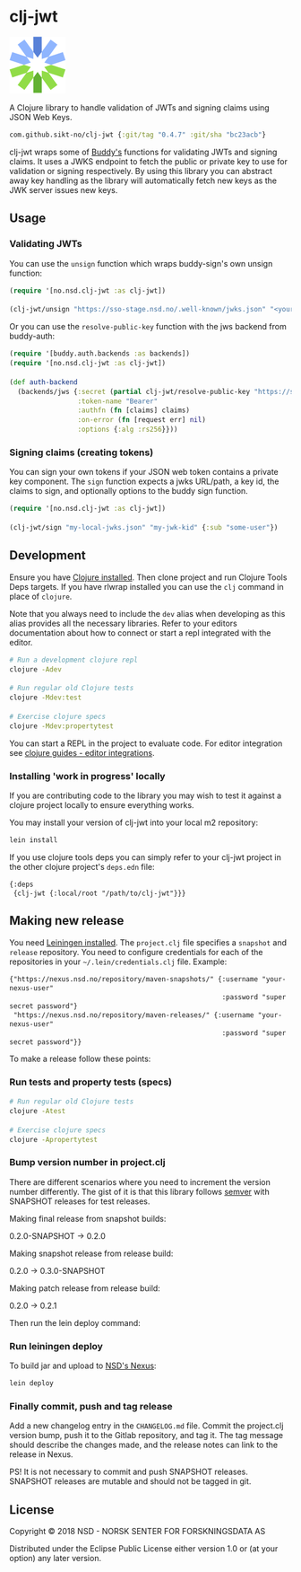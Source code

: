 # clj-jwt

![clj-jwt logo](./clj-jwt.png)

A Clojure library to handle validation of JWTs and signing claims using JSON Web Keys.

```clojure
com.github.sikt-no/clj-jwt {:git/tag "0.4.7" :git/sha "bc23acb"}
```

clj-jwt wraps some of [Buddy's](https://funcool.github.io/buddy-sign/latest/) functions for validating JWTs and signing claims.
It uses a JWKS endpoint to fetch the public or private key to use for validation or signing respectively.
By using this library you can abstract away key handling as the library will automatically fetch new keys as the JWK server issues new keys.

## Usage

### Validating JWTs

You can use the `unsign` function which wraps buddy-sign's own unsign function:

```clojure
(require '[no.nsd.clj-jwt :as clj-jwt])

(clj-jwt/unsign "https://sso-stage.nsd.no/.well-known/jwks.json" "<your-token-here>")
```

Or you can use the `resolve-public-key` function with the  jws backend from
buddy-auth:

```clojure
(require '[buddy.auth.backends :as backends])
(require '[no.nsd.clj-jwt :as clj-jwt])

(def auth-backend
  (backends/jws {:secret (partial clj-jwt/resolve-public-key "https://sso-stage.nsd.no/.well-known/jwks.json")
                 :token-name "Bearer"
                 :authfn (fn [claims] claims)
                 :on-error (fn [request err] nil)
                 :options {:alg :rs256}}))
```

### Signing claims (creating tokens)

You can sign your own tokens if your JSON web token contains a private key component.
The `sign` function expects a jwks URL/path, a key id, the claims to sign, and optionally options to the buddy sign function.

```clojure
(require '[no.nsd.clj-jwt :as clj-jwt])

(clj-jwt/sign "my-local-jwks.json" "my-jwk-kid" {:sub "some-user"})
```

## Development

Ensure you have [Clojure installed](https://clojure.org/guides/getting_started).
Then clone project and run Clojure Tools Deps targets.  If you have rlwrap
installed you can use the `clj` command in place of `clojure`.

Note that you always need to include the `dev` alias when developing as this alias provides all the necessary libraries.
Refer to your editors documentation about how to connect or start a repl integrated with the editor.

```bash
# Run a development clojure repl
clojure -Adev

# Run regular old Clojure tests
clojure -Mdev:test

# Exercise clojure specs
clojure -Mdev:propertytest
```

You can start a REPL in the project to evaluate code.
For editor integration see [clojure guides - editor integrations](https://gitlab.nsd.no/clojure/guides/blob/master/editor.md).

### Installing 'work in progress' locally

If you are contributing code to the library you may wish to test it against a
clojure project locally to ensure everything works.

You may install your version of clj-jwt into your local m2 repository:

```bash
lein install
```

If you use clojure tools deps you can simply refer to your clj-jwt project in
the other clojure project's `deps.edn` file:

```edn
{:deps
 {clj-jwt {:local/root "/path/to/clj-jwt"}}}
```

## Making new release

You need [Leiningen installed](https://leiningen.org/#install). The
`project.clj` file specifies a `snapshot` and `release` repository. You need to
configure credentials for each of the repositories in your
`~/.lein/credentials.clj` file. Example:

```edn
{"https://nexus.nsd.no/repository/maven-snapshots/" {:username "your-nexus-user"
                                                     :password "super secret password"}
 "https://nexus.nsd.no/repository/maven-releases/" {:username "your-nexus-user"
                                                     :password "super secret password"}}
```

To make a release follow these points:

### Run tests and property tests (specs)

```bash
# Run regular old Clojure tests
clojure -Atest

# Exercise clojure specs
clojure -Apropertytest
```

### Bump version number in project.clj

There are different scenarios where you need to increment the version number
differently. The gist of it is that this library follows
[semver](https://semver.org/) with SNAPSHOT releases for test releases.

Making final release from snapshot builds:

0.2.0-SNAPSHOT -> 0.2.0

Making snapshot release from release build:

0.2.0 -> 0.3.0-SNAPSHOT

Making patch release from release build:

0.2.0 -> 0.2.1

Then run the lein deploy command:

### Run leiningen deploy

To build jar and upload to [NSD's Nexus](https://nexus.nsd.no):

```bash
lein deploy
```

### Finally commit, push and tag release

Add a new changelog entry in the `CHANGELOG.md` file.
Commit the project.clj version bump, push it to the Gitlab repository, and tag
it. The tag message should describe the changes made, and the release notes can
link to the release in Nexus.

PS! It is not necessary to commit and push SNAPSHOT releases. SNAPSHOT releases
are mutable and should not be tagged in git.

## License

Copyright © 2018 NSD - NORSK SENTER FOR FORSKNINGSDATA AS

Distributed under the Eclipse Public License either version 1.0 or (at
your option) any later version.
    
